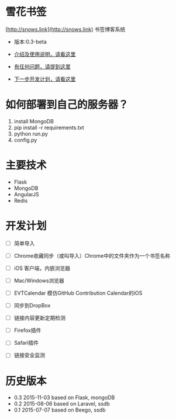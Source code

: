 # 雪花书签

[http://snows.link](http://snows.link)
书签博客系统

- 版本:0.3-beta

- [介绍及使用说明，请看这里](http://everettjf.github.io/2015/12/13/snows_link_tutorial/)
- [有任何问题，请提到这里](https://github.com/everettjf/snows.link/issues)

- [下一步开发计划，请看这里](PLAN.md)

# 如何部署到自己的服务器？
1. install MongoDB
2. pip install -r requirements.txt
3. python run.py
4. config.py

# 主要技术
- Flask
- MongoDB
- AngularJS
- Redis


# 开发计划

- [ ] 简单导入
- [ ] Chrome收藏同步（或叫导入）Chrome中的文件夹作为一个书签名称

- [ ] iOS 客户端，内嵌浏览器
- [ ] Mac/Windows浏览器

- [ ] EVTCalendar 模仿GitHub Contribution Calendar的iOS

- [ ] 同步到DropBox
- [ ] 链接内容更新定期检测
- [ ] Firefox插件
- [ ] Safari插件
- [ ] 链接安全监测


# 历史版本

- 0.3 2015-11-03 based on Flask, mongoDB
- 0.2 2015-08-06 based on Laravel, ssdb
- 0.1 2015-07-07 based on Beego, ssdb



